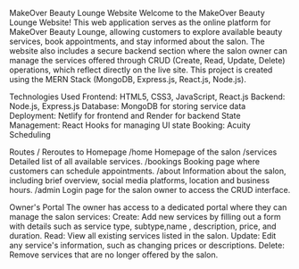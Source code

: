 MakeOver Beauty Lounge Website
Welcome to the MakeOver Beauty Lounge Website! This web application serves as the online platform for MakeOver Beauty Lounge, allowing customers to explore available beauty services, book appointments, and stay informed about the salon. The website also includes a secure backend section where the salon owner can manage the services offered through CRUD (Create, Read, Update, Delete) operations, which reflect directly on the live site. This project is created using the MERN Stack (MongoDB, Express.js, React.js, Node.js).

Technologies Used
Frontend: HTML5, CSS3, JavaScript, React.js
Backend: Node.js, Express.js
Database: MongoDB for storing service data
Deployment: Netlify for frontend and Render for backend
State Management: React Hooks for managing UI state
Booking: Acuity Scheduling

Routes
/ Reroutes to Homepage
/home Homepage of the salon
/services Detailed list of all available services.
/bookings Booking page where customers can schedule appointments.
/about Information about the salon, including brief overview, social media platforms, location and business hours.
/admin Login page for the salon owner to access the CRUD interface. 

Owner's Portal
The owner has access to a dedicated portal where they can manage the salon services:
Create: Add new services by filling out a form with details such as service type, subtype,name , description, price, and duration.
Read: View all existing services listed in the salon.
Update: Edit any service's information, such as changing prices or descriptions.
Delete: Remove services that are no longer offered by the salon.
